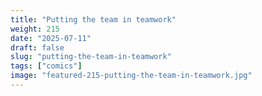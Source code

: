 ```yaml
---
title: "Putting the team in teamwork"
weight: 215
date: "2025-07-11"
draft: false
slug: "putting-the-team-in-teamwork"
tags: ["comics"]
image: "featured-215-putting-the-team-in-teamwork.jpg"
---
```

